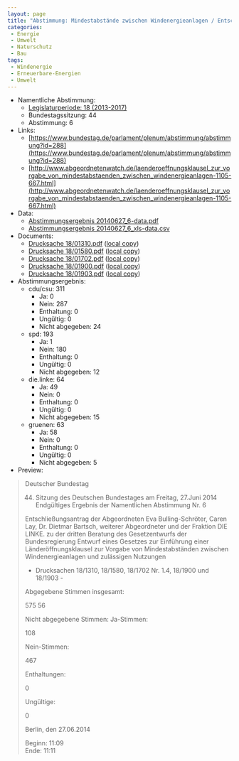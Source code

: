 ```yaml
---
layout: page
title: "Abstimmung: Mindestabstände zwischen Windenergieanlagen / Entschließungsantrag Die Linke"
categories:
 - Energie
 - Umwelt
 - Naturschutz
 - Bau
tags:
 - Windenergie
 - Erneuerbare-Energien
 - Umwelt
---
```


* Namentliche Abstimmung:
    * [Legislaturperiode: 18 (2013-2017)](https://de.wikipedia.org/wiki/18._Deutscher_Bundestag)
    * Bundestagssitzung: 44
    * Abstimmung: 6
* Links: 
    * [https://www.bundestag.de/parlament/plenum/abstimmung/abstimmung?id=288](https://www.bundestag.de/parlament/plenum/abstimmung/abstimmung?id=288)
    * [http://www.abgeordnetenwatch.de/laenderoeffnungsklausel_zur_vorgabe_von_mindestabstaenden_zwischen_windenergieanlagen-1105-667.html](http://www.abgeordnetenwatch.de/laenderoeffnungsklausel_zur_vorgabe_von_mindestabstaenden_zwischen_windenergieanlagen-1105-667.html)
* Data: 
    * [Abstimmungsergebnis 20140627_6-data.pdf](/res/abstimmungsliste/20140627_6-data.pdf)
    * [Abstimmungsergebnis 20140627_6_xls-data.csv](/res/abstimmungsliste/analyses/20140627_6_xls-data.csv)
* Documents: 
    * [Drucksache 18/01310.pdf](http://dip21.bundestag.de/dip21/btd/18/013/1801310.pdf) ([local copy](/res/abstimmungsdaten/018-044-06/1801310.pdf))
    * [Drucksache 18/01580.pdf](http://dip21.bundestag.de/dip21/btd/18/015/1801580.pdf) ([local copy](/res/abstimmungsdaten/018-044-06/1801580.pdf))
    * [Drucksache 18/01702.pdf](http://dip21.bundestag.de/dip21/btd/18/017/1801702.pdf) ([local copy](/res/abstimmungsdaten/018-044-06/1801702.pdf))
    * [Drucksache 18/01900.pdf](http://dip21.bundestag.de/dip21/btd/18/019/1801900.pdf) ([local copy](/res/abstimmungsdaten/018-044-06/1801900.pdf))
    * [Drucksache 18/01903.pdf](http://dip21.bundestag.de/dip21/btd/18/019/1801903.pdf) ([local copy](/res/abstimmungsdaten/018-044-06/1801903.pdf))
* Abstimmungsergebnis:
    * cdu/csu: 311
        * Ja: 0
        * Nein: 287
        * Enthaltung: 0
        * Ungültig: 0
        * Nicht abgegeben: 24
    * spd: 193
        * Ja: 1
        * Nein: 180
        * Enthaltung: 0
        * Ungültig: 0
        * Nicht abgegeben: 12
    * die.linke: 64
        * Ja: 49
        * Nein: 0
        * Enthaltung: 0
        * Ungültig: 0
        * Nicht abgegeben: 15
    * gruenen: 63
        * Ja: 58
        * Nein: 0
        * Enthaltung: 0
        * Ungültig: 0
        * Nicht abgegeben: 5
* Preview: 
> Deutscher Bundestag
> 
> 44. Sitzung des Deutschen Bundestages
> am Freitag, 27.Juni 2014
> Endgültiges Ergebnis der Namentlichen Abstimmung Nr. 6
> 
> Entschließungsantrag der Abgeordneten Eva Bulling-Schröter, Caren Lay, Dr. Dietmar
> Bartsch, weiterer Abgeordneter und der Fraktion DIE LINKE.
> zu der dritten Beratung des Gesetzentwurfs der Bundesregierung
> Entwurf eines Gesetzes zur Einführung einer Länderöffnungsklausel zur Vorgabe von
> Mindestabständen zwischen Windenergieanlagen und zulässigen Nutzungen
> - Drucksachen 18/1310, 18/1580, 18/1702 Nr. 1.4, 18/1900 und 18/1903 -
> 
> Abgegebene Stimmen insgesamt:
> 
> 575
> 56
> 
> Nicht abgegebene Stimmen:
> Ja-Stimmen:
> 
> 108
> 
> Nein-Stimmen:
> 
> 467
> 
> Enthaltungen:
> 
> 0
> 
> Ungültige:
> 
> 0
> 
> Berlin, den 27.06.2014
> 
> Beginn: 11:09  
> Ende: 11:11

